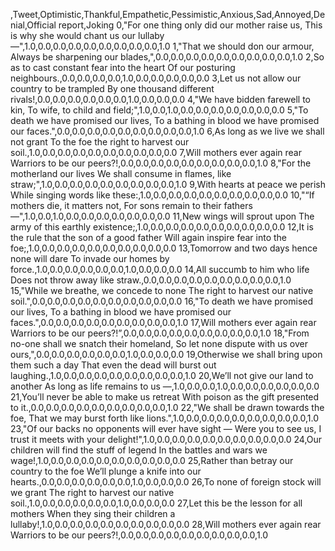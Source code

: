 ,Tweet,Optimistic,Thankful,Empathetic,Pessimistic,Anxious,Sad,Annoyed,Denial,Official report,Joking
0,"For one thing only did our mother raise us, This is why she would chant us our lullaby —",1.0,0.0,0.0,0.0,0.0,0.0,0.0,0.0,0.0,1.0
1,"That we should don our armour, Always be sharpening our blades,",0.0,0.0,0.0,0.0,0.0,0.0,0.0,0.0,0.0,1.0
2,So as to cast constant fear into the heart Of our posturing neighbours.,0.0,0.0,0.0,0.0,1.0,0.0,0.0,0.0,0.0,0.0
3,Let us not allow our country to be trampled By one thousand different rivals!,0.0,0.0,0.0,0.0,0.0,0.0,1.0,0.0,0.0,0.0
4,"We have bidden farewell to kin, To wife, to child and field;",1.0,0.0,1.0,0.0,0.0,0.0,0.0,0.0,0.0,0.0
5,"To death we have promised our lives, To a bathing in blood we have promised our faces.",0.0,0.0,0.0,0.0,0.0,0.0,0.0,0.0,0.0,1.0
6,As long as we live we shall not grant To the foe the right to harvest our soil.,1.0,0.0,0.0,0.0,0.0,0.0,0.0,0.0,0.0,0.0
7,Will mothers ever again rear Warriors to be our peers?!,0.0,0.0,0.0,0.0,0.0,0.0,0.0,0.0,0.0,1.0
8,"For the motherland our lives We shall consume in flames, like straw;",1.0,0.0,0.0,0.0,0.0,0.0,0.0,0.0,0.0,1.0
9,With hearts at peace we perish While singing words like these:,1.0,0.0,0.0,0.0,0.0,0.0,0.0,0.0,0.0,0.0
10,"“If mothers die, it matters not, For sons remain to their fathers —",1.0,0.0,1.0,0.0,0.0,0.0,0.0,0.0,0.0,0.0
11,New wings will sprout upon The army of this earthly existence;,1.0,0.0,0.0,0.0,0.0,0.0,0.0,0.0,0.0,0.0
12,It is the rule that the son of a good father Will again inspire fear into the foe;,1.0,0.0,0.0,0.0,0.0,0.0,0.0,0.0,0.0,0.0
13,Tomorrow and two days hence none will dare To invade our homes by force.,1.0,0.0,0.0,0.0,0.0,0.0,1.0,0.0,0.0,0.0
14,All succumb to him who life Does not throw away like straw.,0.0,0.0,0.0,0.0,0.0,0.0,0.0,0.0,0.0,1.0
15,"While we breathe, we concede to none The right to harvest our native soil.",0.0,0.0,0.0,0.0,0.0,0.0,0.0,0.0,0.0,0.0
16,"To death we have promised our lives, To a bathing in blood we have promised our faces.",0.0,0.0,0.0,0.0,0.0,0.0,0.0,0.0,0.0,1.0
17,Will mothers ever again rear Warriors to be our peers?!”,0.0,0.0,0.0,0.0,0.0,0.0,0.0,0.0,0.0,1.0
18,"From no-one shall we snatch their homeland, So let none dispute with us over ours,",0.0,0.0,0.0,0.0,0.0,0.0,1.0,0.0,0.0,0.0
19,Otherwise we shall bring upon them such a day That even the dead will burst out laughing.,1.0,0.0,0.0,0.0,0.0,0.0,0.0,0.0,0.0,1.0
20,We’ll not give our land to another As long as life remains to us —,1.0,0.0,0.0,1.0,0.0,0.0,0.0,0.0,0.0,0.0
21,You’ll never be able to make us retreat With poison as the gift presented to it.,0.0,0.0,0.0,0.0,0.0,0.0,0.0,0.0,0.0,1.0
22,"We shall be drawn towards the foe, That we may burst forth like lions.",1.0,0.0,0.0,0.0,0.0,0.0,0.0,0.0,0.0,1.0
23,"Of our backs no opponents will ever have sight — Were you to see us, I trust it meets with your delight!",1.0,0.0,0.0,0.0,0.0,0.0,0.0,0.0,0.0,0.0
24,Our children will find the stuff of legend In the battles and wars we wage!,1.0,0.0,0.0,0.0,0.0,0.0,0.0,0.0,0.0,0.0
25,Rather than betray our country to the foe We’ll plunge a knife into our hearts.,0.0,0.0,0.0,0.0,0.0,0.0,1.0,0.0,0.0,0.0
26,To none of foreign stock will we grant The right to harvest our native soil.,1.0,0.0,0.0,0.0,0.0,0.0,1.0,0.0,0.0,0.0
27,Let this be the lesson for all mothers When they sing their children a lullaby!,1.0,0.0,0.0,0.0,0.0,0.0,0.0,0.0,0.0,0.0
28,Will mothers ever again rear Warriors to be our peers?!,0.0,0.0,0.0,0.0,0.0,0.0,0.0,0.0,0.0,1.0
